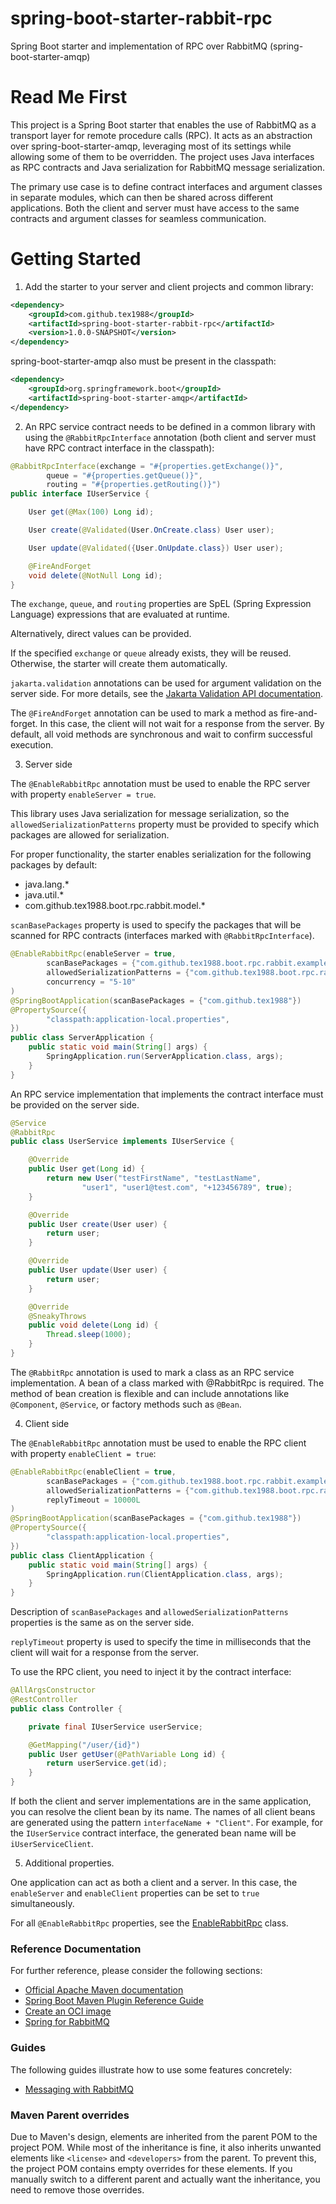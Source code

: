 # spring-boot-starter-rabbit-rpc
Spring Boot starter and implementation of RPC over RabbitMQ (spring-boot-starter-amqp)

# Read Me First
This project is a Spring Boot starter that enables the use of RabbitMQ as a transport layer for remote procedure calls (RPC).
It acts as an abstraction over spring-boot-starter-amqp, leveraging most of its settings while allowing some of them to be overridden.
The project uses Java interfaces as RPC contracts and Java serialization for RabbitMQ message serialization.

The primary use case is to define contract interfaces and argument classes in separate modules, which can then be shared across different applications.
Both the client and server must have access to the same contracts and argument classes for seamless communication.

# Getting Started
1. Add the starter to your server and client projects and common library:
```xml
<dependency>
    <groupId>com.github.tex1988</groupId>
    <artifactId>spring-boot-starter-rabbit-rpc</artifactId>
    <version>1.0.0-SNAPSHOT</version>
</dependency>
```
spring-boot-starter-amqp also must be present in the classpath:
```xml
<dependency>
    <groupId>org.springframework.boot</groupId>
    <artifactId>spring-boot-starter-amqp</artifactId>
</dependency>
```
2. An RPC service contract needs to be defined in a common library with using the `@RabbitRpcInterface` annotation (both client and server must have RPC contract interface in the classpath):
```java
@RabbitRpcInterface(exchange = "#{properties.getExchange()}",
        queue = "#{properties.getQueue()}",
        routing = "#{properties.getRouting()}")
public interface IUserService {

    User get(@Max(100) Long id);

    User create(@Validated(User.OnCreate.class) User user);

    User update(@Validated({User.OnUpdate.class}) User user);

    @FireAndForget
    void delete(@NotNull Long id);
}
```
The `exchange`, `queue`, and `routing` properties are SpEL (Spring Expression Language) expressions that are evaluated at runtime.

Alternatively, direct values can be provided.

If the specified `exchange` or `queue` already exists, they will be reused. Otherwise, the starter will create them automatically.

`jakarta.validation` annotations can be used for argument validation on the server side. For more details, see the [Jakarta Validation API documentation](https://javadoc.io/doc/jakarta.validation/jakarta.validation-api/latest/index.html).

The `@FireAndForget` annotation can be used to mark a method as fire-and-forget. In this case, the client will not wait for a response from the server. By default, all void methods are synchronous and wait to confirm successful execution.

3. Server side

The `@EnableRabbitRpc` annotation must be used to enable the RPC server with property `enableServer = true`. 

This library uses Java serialization for message serialization, so the `allowedSerializationPatterns` property must be provided to specify which packages are allowed for serialization.

For proper functionality, the starter enables serialization for the following packages by default:

- java.lang.*
- java.util.*
- com.github.tex1988.boot.rpc.rabbit.model.*

`scanBasePackages` property is used to specify the packages that will be scanned for RPC contracts (interfaces marked with `@RabbitRpcInterface`).
```java
@EnableRabbitRpc(enableServer = true,
        scanBasePackages = {"com.github.tex1988.boot.rpc.rabbit.example.common.service"},
        allowedSerializationPatterns = {"com.github.tex1988.boot.rpc.rabbit.example.common.model.*"},
        concurrency = "5-10"
)
@SpringBootApplication(scanBasePackages = {"com.github.tex1988"})
@PropertySource({
        "classpath:application-local.properties",
})
public class ServerApplication {
    public static void main(String[] args) {
        SpringApplication.run(ServerApplication.class, args);
    }
}
```

An RPC service implementation that implements the contract interface must be provided on the server side.
```java
@Service
@RabbitRpc
public class UserService implements IUserService {

    @Override
    public User get(Long id) {
        return new User("testFirstName", "testLastName",
                "user1", "user1@test.com", "+123456789", true);
    }

    @Override
    public User create(User user) {
        return user;
    }

    @Override
    public User update(User user) {
        return user;
    }

    @Override
    @SneakyThrows
    public void delete(Long id) {
        Thread.sleep(1000);
    }
}
```
The `@RabbitRpc` annotation is used to mark a class as an RPC service implementation.
A bean of a class marked with @RabbitRpc is required.
The method of bean creation is flexible and can include annotations like `@Component`, `@Service`, or factory methods such as `@Bean`.

4. Client side

The `@EnableRabbitRpc` annotation must be used to enable the RPC client with property `enableClient = true`:

```java
@EnableRabbitRpc(enableClient = true,
        scanBasePackages = {"com.github.tex1988.boot.rpc.rabbit.example.common.service"},
        allowedSerializationPatterns = {"com.github.tex1988.boot.rpc.rabbit.example.common.model.*"},
        replyTimeout = 10000L
)
@SpringBootApplication(scanBasePackages = {"com.github.tex1988"})
@PropertySource({
        "classpath:application-local.properties",
})
public class ClientApplication {
    public static void main(String[] args) {
        SpringApplication.run(ClientApplication.class, args);
    }
}
```

Description of `scanBasePackages` and `allowedSerializationPatterns` properties is the same as on the server side.

`replyTimeout` property is used to specify the time in milliseconds that the client will wait for a response from the server.

To use the RPC client, you need to inject it by the contract interface:
```java
@AllArgsConstructor
@RestController
public class Controller {

    private final IUserService userService;

    @GetMapping("/user/{id}")
    public User getUser(@PathVariable Long id) {
        return userService.get(id);
    }
}
```
If both the client and server implementations are in the same application, you can resolve the client bean by its name. The names of all client beans are generated using the pattern `interfaceName + "Client"`. For example, for the `IUserService` contract interface, the generated bean name will be `iUserServiceClient`.

5. Additional properties.

One application can act as both a client and a server. In this case, the `enableServer` and `enableClient` properties can be set to `true` simultaneously.

For all `@EnableRabbitRpc` properties, see the [EnableRabbitRpc](src/main/java/com/github/tex1988/boot/rpc/rabbit/annotation/EnableRabbitRpc.java) class.

### Reference Documentation
For further reference, please consider the following sections:

* [Official Apache Maven documentation](https://maven.apache.org/guides/index.html)
* [Spring Boot Maven Plugin Reference Guide](https://docs.spring.io/spring-boot/3.3.3/maven-plugin)
* [Create an OCI image](https://docs.spring.io/spring-boot/3.3.3/maven-plugin/build-image.html)
* [Spring for RabbitMQ](https://docs.spring.io/spring-boot/docs/3.3.3/reference/htmlsingle/index.html#messaging.amqp)

### Guides
The following guides illustrate how to use some features concretely:

* [Messaging with RabbitMQ](https://spring.io/guides/gs/messaging-rabbitmq/)


### Maven Parent overrides

Due to Maven's design, elements are inherited from the parent POM to the project POM.
While most of the inheritance is fine, it also inherits unwanted elements like `<license>` and `<developers>` from the parent.
To prevent this, the project POM contains empty overrides for these elements.
If you manually switch to a different parent and actually want the inheritance, you need to remove those overrides.


